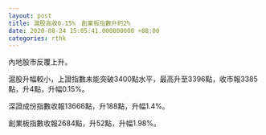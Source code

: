 ```yaml
---
layout: post
title: 滬股高收0.15%　創業板指數升約2%
date: 2020-08-24 15:05:41.000000000 +08:00
categories: rthk
---
```


內地股市反覆上升。

滬股升幅較小，上證指數未能突破3400點水平，最高升至3396點，收市報3385點，升4點，升幅0.15%。

深證成份指數收報13666點，升188點，升幅1.4%。

創業板指數收報2684點，升52點，升幅1.98%。
